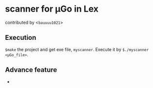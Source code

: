 # scanner for μGo in Lex
contributed by <`bauuuu1021`>
## Execution
`$make` the project and get exe file, `myscanner`. Execute it by `$./myscanner <μGo_file>`. 
## Advance feature
*  